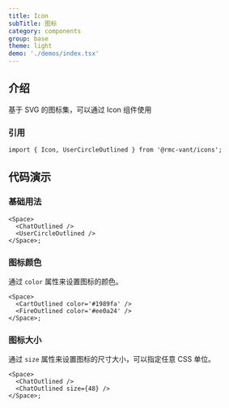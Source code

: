 ```yaml
---
title: Icon
subTitle: 图标
category: components
group: base
theme: light
demo: './demos/index.tsx'
---
```


## 介绍

基于 SVG 的图标集，可以通过 Icon 组件使用

### 引用

```tsx
import { Icon, UserCircleOutlined } from '@rmc-vant/icons';
```

## 代码演示

### 基础用法

```tsx
<Space>
  <ChatOutlined />
  <UserCircleOutlined />
</Space>;
```

### 图标颜色

通过 `color` 属性来设置图标的颜色。

```tsx
<Space>
  <CartOutlined color='#1989fa' />
  <FireOutlined color='#ee0a24' />
</Space>;
```

### 图标大小

通过 `size` 属性来设置图标的尺寸大小，可以指定任意 CSS 单位。

```tsx
<Space>
  <ChatOutlined />
  <ChatOutlined size={48} />
</Space>;
```
